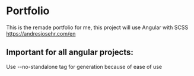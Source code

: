 # Portfolio

This is the remade portfolio for me, this project will use Angular with SCSS
https://andresjosehr.com/en

## Important for all angular projects: 
Use --no-standalone tag for generation because of ease of use
